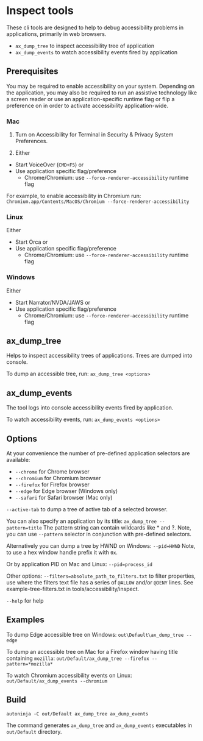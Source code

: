 # Inspect tools

These cli tools are designed to help to debug accessibility problems in applications, primarily in web browsers.

* `ax_dump_tree` to inspect accessibility tree of application
* `ax_dump_events` to watch accessibility events fired by application

## Prerequisites

You may be required to enable accessibility on your system. Depending on
the application, you may also be required to run an assistive technology
like a screen reader or use an application-specific runtime flag or flip
a preference on in order to activate accessibility application-wide.

### Mac

1) Turn on Accessibility for Terminal in Security & Privacy System Preferences.

2) Either
* Start VoiceOver (`CMD+F5`) or
* Use application specific flag/preference
  * Chrome/Chromium: use `--force-renderer-accessibility` runtime flag

For example, to enable accessibility in Chromium run:
```Chromium.app/Contents/MacOS/Chromium --force-renderer-accessibility```

### Linux

Either
* Start Orca or
* Use application specific flag/preference
  * Chrome/Chromium: use `--force-renderer-accessibility` runtime flag

### Windows

Either
* Start Narrator/NVDA/JAWS or
* Use application specific flag/preference
  * Chrome/Chromium: use `--force-renderer-accessibility` runtime flag

## ax_dump_tree

Helps to inspect accessibility trees of applications. Trees are dumped into console.

To dump an accessible tree, run:
`ax_dump_tree <options>`

## ax_dump_events

The tool logs into console accessibility events fired by application.

To watch accessibility events, run:
`ax_dump_events <options>`

## Options

At your convenience the number of pre-defined application selectors are available:
* `--chrome` for Chrome browser
* `--chromium` for Chromium browser
* `--firefox` for Firefox browser
* `--edge` for Edge browser (Windows only)
* `--safari` for Safari browser (Mac only)

`--active-tab` to dump a tree of active tab of a selected browser.

You can also specify an application by its title:
`ax_dump_tree --pattern=title`
The pattern string can contain wildcards like * and ?. Note, you can use
``--pattern`` selector in conjunction with pre-defined selectors.

Alternatively you can dump a tree by HWND on Windows:
`--pid=HWND`
Note, to use a hex window handle prefix it with `0x`.

Or by application PID on Mac and Linux:
`--pid=process_id`

Other options:
`--filters=absolute_path_to_filters.txt` to filter properties, use where
the filters text file has a series of `@ALLOW` and/or `@DENY` lines. See
example-tree-filters.txt in tools/accessibility/inspect.

`--help` for help

## Examples

To dump Edge accessible tree on Windows:
``out\Default\ax_dump_tree --edge``

To dump an accessible tree on Mac for a Firefox window having title containing ``mozilla``:
``out/Default/ax_dump_tree --firefox --pattern=*mozilla*``

To watch Chromium accessibility events on Linux:
``out/Default/ax_dump_events --chromium``

## Build

`autoninja -C out/Default ax_dump_tree ax_dump_events`

The command generates `ax_dump_tree`  and `ax_dump_events` executables  in
`out/Default` directory.

